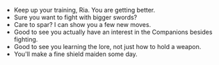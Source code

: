 - Keep up your training, Ria. You are getting better.
- Sure you want to fight with bigger swords? 
- Care to spar? I can show you a few new moves.
- Good to see you actually have an interest in the Companions besides fighting.
- Good to see you learning the lore, not just how to hold a weapon.
- You'll make a fine shield maiden some day.
